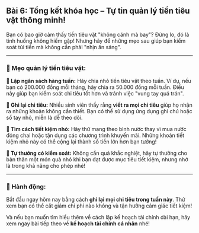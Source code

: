 ## Bài 6: Tổng kết khóa học – Tự tin quản lý tiền tiêu vặt thông minh!

Bạn có bao giờ cảm thấy tiền tiêu vặt "không cánh mà bay"? Đừng lo, đó là tình huống không hiếm gặp! Nhưng hãy để những mẹo sau giúp bạn kiểm soát túi tiền mà không cần phải "nhịn ăn sáng".

---

### 📌 Mẹo quản lý tiền tiêu vặt:

**🔹 Lập ngân sách hàng tuần:**
Hãy chia nhỏ tiền tiêu vặt theo tuần. Ví dụ, nếu bạn có 200.000 đồng mỗi tháng, hãy chia ra 50.000 đồng mỗi tuần. Điều này giúp bạn kiểm soát chi tiêu tốt hơn và tránh việc "vung tay quá trán".

**🔹 Ghi lại chi tiêu:**
Nhiều sinh viên thấy rằng **viết ra mọi chi tiêu** giúp họ nhận ra những khoản không cần thiết. Bạn có thể sử dụng ứng dụng ghi chú hoặc sổ tay nhỏ, miễn là dễ theo dõi.

**🔹 Tìm cách tiết kiệm nhỏ:**
Hãy thử mang theo bình nước thay vì mua nước đóng chai hoặc tận dụng các chương trình khuyến mãi. Những khoản tiết kiệm nhỏ này có thể cộng lại thành số tiền lớn hơn bạn tưởng!

**🔹 Tự thưởng có kiểm soát:**
Không cần quá khắc nghiệt, hãy tự thưởng cho bản thân một món quà nhỏ khi bạn đạt được mục tiêu tiết kiệm, nhưng nhớ là trong khả năng cho phép nhé!

---

### 🚀 Hành động:

Bắt đầu ngay hôm nay bằng cách **ghi lại mọi chi tiêu trong tuần này**. Thử xem bạn có thể cắt giảm chi phí nào không và tận hưởng cảm giác tiết kiệm!

Và nếu bạn muốn tìm hiểu thêm về cách lập kế hoạch tài chính dài hạn, hãy xem ngay bài tiếp theo về **kế hoạch tài chính cá nhân** nhé!